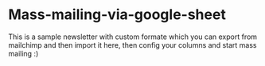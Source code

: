 # Mass-mailing-via-google-sheet

This is a sample newsletter with custom formate which you can export from mailchimp and then import it here, then config your columns and start mass mailing :) 
